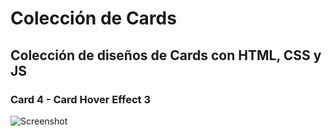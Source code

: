 # Colección de Cards

## Colección de diseños de Cards con HTML, CSS y JS

### Card 4 - Card Hover Effect 3

![Screenshot](Card4.gif)
